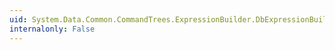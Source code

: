 ```yaml
---
uid: System.Data.Common.CommandTrees.ExpressionBuilder.DbExpressionBuilder.ToSortClause(System.Data.Common.CommandTrees.DbExpression)
internalonly: False
---
```

